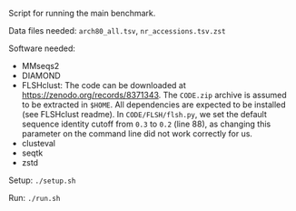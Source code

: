 Script for running the main benchmark.

Data files needed: `arch80_all.tsv`, `nr_accessions.tsv.zst`

Software needed:

- MMseqs2
- DIAMOND
- FLSHclust: The code can be downloaded at https://zenodo.org/records/8371343.
  The `CODE.zip` archive is assumed to be extracted in `$HOME`. All dependencies
  are expected to be installed (see FLSHclust readme). In `CODE/FLSH/flsh.py`, we
  set the default sequence identity cutoff from `0.3` to `0.2` (line 88), as
  changing this parameter on the command line did not work correctly for us.
- clusteval
- seqtk
- zstd

Setup: `./setup.sh`

Run: `./run.sh`
